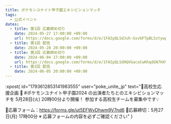 ```yaml
---
title: ポケモンユナイト甲子園エキシビションマッチ
tags:
  - 公式イベント
dates:
  - title: 第1回 応募締め切り
    date: 2024-05-27 17:00:00 +09:00
    url: https://docs.google.com/forms/d/e/1FAIpQLSdJuh-Gsv6FTpBL5ztywpIOPiXcBctr7IJH5NEqgMZDSf53tw/viewform
  - title: 第1回 配信
    date: 2024-05-28 20:00:00 +09:00
  - title: 第2回 応募締め切り
    date: 2024-06-04 17:00:00 +09:00
    url: https://docs.google.com/forms/d/e/1FAIpQLSdHQVGacaCwKhqdGN7HX9G6HnyefOCaa9XUoukzdh-q1VPX-g/viewform
  - title: 第2回 配信
    date: 2024-06-05 20:00:00 +09:00
---
```


:xpost{
  id="1793612853141983555"
  user="poke_unite_jp"
  text="📣高校生応援企画 🎉
#ポケモンユナイト甲子園2024 の出演者たちとのエキシビションマッチを 5月28日(火) 20時00分より開催！
参加する高校生チームを募集中です💡

📝応募フォーム：https://forms.gle/ut5EFWvDhwm9V7nd6
📅応募締切：5月27日(月) 17時00分
※ 応募フォームの内容を必ずご確認ください"
}